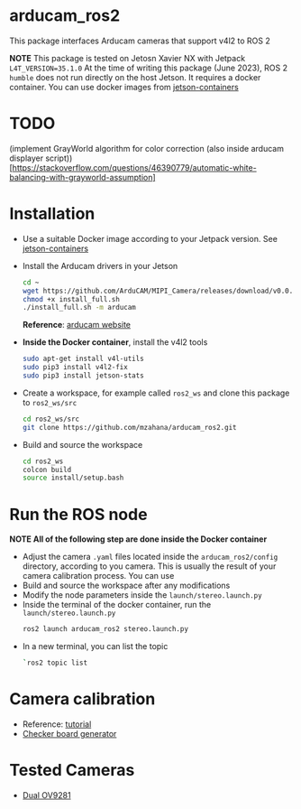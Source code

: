 # arducam_ros2
This package interfaces Arducam cameras that support v4l2 to ROS 2

**NOTE** This package is tested on Jetosn Xavier NX with Jetpack `L4T_VERSION=35.1.0`
At the time of writing this package (June 2023), ROS 2 `humble` does not run directly on the host Jetson. It requires a docker container. You can use docker images from [jetson-containers](https://github.com/dusty-nv/jetson-containers)

# TODO
(implement GrayWorld algorithm for color correction (also inside arducam displayer script))[https://stackoverflow.com/questions/46390779/automatic-white-balancing-with-grayworld-assumption]

# Installation
* Use a suitable Docker image according to your Jetpack version. See [jetson-containers](https://github.com/dusty-nv/jetson-containers)

* Install the Arducam drivers in your Jetson
    ```bash
    cd ~
    wget https://github.com/ArduCAM/MIPI_Camera/releases/download/v0.0.3/install_full.sh
    chmod +x install_full.sh
    ./install_full.sh -m arducam
    ```
    **Reference**: [arducam website](https://docs.arducam.com/Nvidia-Jetson-Camera/Jetvariety-Camera/Quick-Start-Guide/#1check-and-validate-the-camera-connection)
* **Inside the Docker container**, install the v4l2 tools
    ```bash
    sudo apt-get install v4l-utils
    sudo pip3 install v4l2-fix  
    sudo pip3 install jetson-stats
    ```

* Create a workspace, for example called `ros2_ws` and clone this package to `ros2_ws/src`
    ```bash
    cd ros2_ws/src
    git clone https://github.com/mzahana/arducam_ros2.git
    ```
* Build and source the workspace
    ```bash
    cd ros2_ws
    colcon build
    source install/setup.bash
    ```

# Run the ROS node
**NOTE All of the following step are done inside the Docker container**

* Adjust the camera `.yaml` files located inside the `arducam_ros2/config` directory, according to you camera. This is usually the result of your camera calibration process. You can use
* Build and source the workspace after any modifications
* Modify the node parameters inside the `launch/stereo.launch.py`
* Inside the terminal of the docker container, run the `launch/stereo.launch.py`
    ```bash
    ros2 launch arducam_ros2 stereo.launch.py
    ```
* In a new terminal, you can list the topic
    ```bash
    `ros2 topic list
    ```
# Camera calibration
* Reference: [tutorial](https://navigation.ros.org/tutorials/docs/camera_calibration.html)
* [Checker board generator](https://calib.io/pages/camera-calibration-pattern-generator)

# Tested Cameras
* [Dual OV9281](https://www.uctronics.com/arducam-1mp-stereo-camera-for-raspberry-pi-nvidia-jetson-nano-and-xavier-nx-dual-ov9281-monochrome-global-shutter-camera-module.html)
